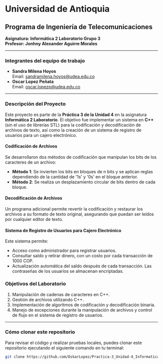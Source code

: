 # Universidad de Antioquia  
## Programa de Ingeniería de Telecomunicaciones  
**Asignatura: Informática 2 Laboratorio Grupo 3**  
**Profesor: Jonhny Alexander Aguirre Morales**  

---

### Integrantes del equipo de trabajo
- **Sandra Milena Hoyos**  
  Email: [sandramilena.hoyos@udea.edu.co](mailto:sandramilena.hoyos@udea.edu.co)
- **Oscar Lopez Peñata**  
  Email: [oscar.lopezp@udea.edu.co](mailto:oscar.lopezp@udea.edu.co)

---

### Descripción del Proyecto

Este proyecto es parte de la **Práctica 3 de la Unidad 4** en la asignatura **Informática 2 Laboratorio**. El objetivo fue implementar un sistema en **C++** (sin el uso de librerías STL) para la codificación y decodificación de archivos de texto, así como la creación de un sistema de registro de usuarios para un cajero electrónico.

#### Codificación de Archivos
Se desarrollaron dos métodos de codificación que manipulan los bits de los caracteres de un archivo:
- **Método 1**: Se invierten los bits en bloques de n bits y se aplican reglas dependiendo de la cantidad de '1s' y '0s' en el bloque anterior.
- **Método 2**: Se realiza un desplazamiento circular de bits dentro de cada bloque.

#### Decodificación de Archivos
Un programa adicional permite revertir la codificación y restaurar los archivos a su formato de texto original, asegurando que puedan ser leídos por cualquier editor de texto.

#### Sistema de Registro de Usuarios para Cajero Electrónico
Este sistema permite:
- Acceso como administrador para registrar usuarios.
- Consultar saldo y retirar dinero, con un costo por cada transacción de 1000 COP.
- Actualización automática del saldo después de cada transacción. Las contraseñas de los usuarios se almacenan encriptadas.

### Objetivos del Laboratorio

1. Manipulación de cadenas de caracteres en C++.
2. Gestión de archivos utilizando C++.
3. Implementación de algoritmos de codificación y decodificación binaria.
4. Manejo de excepciones durante la manipulación de archivos y control de flujo en el sistema de registro de usuarios.

---

### Cómo clonar este repositorio

Para revisar el código y realizar pruebas locales, puedes clonar este repositorio ejecutando el siguiente comando en tu terminal:

```bash
git clone https://github.com/OskarLopez/Practica-3_Unidad-4_Informatica-2-Lab._UdeA-Teleco.git
